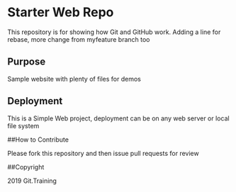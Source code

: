 # Starter Web Repo

This repository is for showing how Git and GitHub work. Adding a line for rebase,
more change from myfeature branch too

## Purpose

Sample website with plenty of files for demos

## Deployment

This is a Simple Web project, deployment can be on any web server or local file system

##How to Contribute

Please fork this repository and then issue pull requests for review

##Copyright

2019 Git.Training